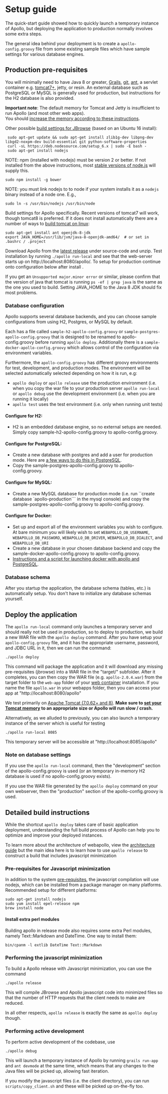 # Setup guide


The quick-start guide showed how to quickly launch a temporary instance of Apollo, but deploying the application to
production normally involves some extra steps.


The general idea behind your deployment is to create a `apollo-config.groovy` file from some existing sample files which
have sample settings for various database engines.


## Production pre-requisites

You will minimally need to have Java 8 or greater, [Grails](https://grails.org/), [git](https://git-scm.com/),
[ant](http://ant.apache.org/), a servlet container e.g. [tomcat7+](http://tomcat.apache.org/), jetty, or resin. An
external database such as PostgreSQL or MySQL is generally used for production, but instructions for the H2 database is
also provided.

**Important note**:  The default memory for Tomcat and Jetty is insufficient to run Apollo (and most other web apps).   
You should [increase the memory according to these instructions](Troubleshooting.md#tomcat-memory).

Other possible [build settings for JBrowse](http://gmod.org/wiki/JBrowse_Configuration_Guide) (based on an Ubuntu 16 install):

     sudo apt-get update && sudo apt-get install zlib1g-dev libpng-dev libgd2-noxpm-dev build-essential git python-software-properties 
     curl -sL https://deb.nodesource.com/setup_6.x | sudo -E bash -
     sudo apt-get install nodejs 
     
NOTE: npm (installed with nodejs) must be version 2 or better.  If not installed from the above instructions, most [stable versions of node.js](https://nodejs.org/en/download/package-manager/) will supply this.  

    sudo npm install -g bower 
    
NOTE: you must link nodejs to to node if your system installs it as a ```nodejs``` binary instead of a node one.  E.g., 

    sudo ln -s /usr/bin/nodejs /usr/bin/node
     
Build settings for Apollo specifically.  Recent versions of tomcat7 will work, though tomcat8 is preferred.  If it does not install automatically there are a number of ways to [build tomcat on linux](https://www.digitalocean.com/community/tutorials/how-to-install-java-with-apt-get-on-ubuntu-16-04):
     
    sudo apt-get install ant openjdk-8-jdk 
    export JAVA_HOME=/usr/lib/jvm/java-8-openjdk-amd64/  # or set in .bashrc / .project

Download Apollo from the [latest release](https://github.com/GMOD/Apollo/releases/latest/) under source-code and unzip.  Test installation by running ```./apollo run-local``` and see that the web-server starts up on http://localhost:8080/apollo/.  To setup for production continue onto configuration below after install . 

If you get an ```Unsupported major.minor error``` or similar, please confirm that the version of java that tomcat is running ```ps -ef | grep java``` is the same as the one you used to build.  Setting JAVA_HOME to the Java 8 JDK should fix most problems.

### Database configuration

Apollo supports several database backends, and you can choose sample configurations from using H2, Postgres, or
MySQL by default.

Each has a file called `sample-h2-apollo-config.groovy` or `sample-postgres-apollo-config.groovy` that is designed to be
renamed to apollo-config.groovy before running `apollo deploy`. Additionally there is a
`sample-docker-apollo-config.groovy` which allows control of the configuration via environment variables.

Furthermore, the `apollo-config.groovy` has different groovy environments for test, development, and production modes.
The environment will be selected automatically selected depending on how it is run, e.g:

* `apollo deploy` or `apollo release` use the production environment (i.e. when you copy the war file to your production
server `apollo run-local` or `apollo debug` use the development environment (i.e. when you are running it locally)
* `apollo test` uses the test environment (i.e. only when running unit tests)



#### Configure for H2:
- H2 is an embedded database engine, so no external setups are needed. Simply copy sample-h2-apollo-config.groovy to
  apollo-config.groovy.

#### Configure for PostgreSQL:
- Create a new database with postgres and add a user for production mode.  Here are [a few ways to do this in PostgreSQL](PostgreSQLSetup.md).
- Copy the sample-postgres-apollo-config.groovy to apollo-config.groovy. 



#### Configure for MySQL:
- Create a new MySQL database for production mode (i.e. run ``create database `apollo-production``` in the mysql
  console) and copy the sample-postgres-apollo-config.groovy to apollo-config.groovy.


#### Configure for Docker:
- Set up and export all of the environment variables you wish to configure. At bare minimum you will likely wish to set
  `WEBAPOLLO_DB_USERNAME`, `WEBAPOLLO_DB_PASSWORD`, `WEBAPOLLO_DB_DRIVER`, `WEBAPOLLO_DB_DIALECT`, and
`WEBAPOLLO_DB_URI`
- Create a new database in your chosen database backend and copy the sample-docker-apollo-config.groovy to
  apollo-config.groovy.
- [Instructions and a script for launching docker with apollo and PostgreSQL](https://github.com/GMOD/docker-apollo).

### Database schema

After you startup the application, the database schema (tables, etc.) is automatically setup. You don't have to
initialize any database schemas yourself.

## Deploy the application

The `apollo run-local` command only launches a temporary server and should really not be used in production, so to
deploy to production, we build a new WAR file with the `apollo deploy` command. After you have setup your
`apollo-config.groovy` file, and it has the appropriate username, password, and JDBC URL in it, then we can run the
command:

``` 
./apollo deploy
```


This command will package the application and it will download any missing pre-requisites (jbrowse) into a WAR file in
the "target/" subfolder. After it completes, you can then copy the WAR file (e.g. ```apollo-2.0.4.war```) from the target folder
to the ```web-app``` folder of your [web container](https://en.wikipedia.org/wiki/Web_container#open_source_Web_containers) installation.
If you name the file ```apollo.war``` in your webapps folder, then you can access your app at "http://localhost:8080/apollo"

We test primarily on [Apache Tomcat (7.0.62+ and 8)](http://tomcat.apache.org/).  **Make sure to [set your Tomcat memory](https://github.com/GMOD/Apollo/blob/master/docs/Troubleshooting.md#tomcat-memory) to an appropriate size or Apollo will run slow / crash.**



Alternatively, as we alluded to previously, you can also launch a temporary instance of the server which is useful for
testing

``` 
./apollo run-local 8085
```

This temporary server will be accessible at "http://localhost:8085/apollo"


### Note on database settings

If you use the `apollo run-local` command, then the "development" section of the apollo-config.groovy is used (or an
temporary in-memory H2 database is used if no apollo-config.groovy exists).

If you use the WAR file generated by the `apollo deploy` command on your own webserver, then the "production" section of
the apollo-config.groovy is used.

## Detailed build instructions


While the shortcut `apollo deploy` takes care of basic application deployment, understanding the full build process of
Apollo can help you to optimize and improve your deployed instances.

To learn more about the architecture of webapollo, view the [architecture guide](Architecture.md) but the main idea here
is to learn how to use `apollo release` to construct a build that includes javascript minimization


### Pre-requisites for Javascript minimization

In addition to the system [pre-requisites](Prerequisites.md), the javascript compilation will use nodejs, which can be
installed from a package manager on many platforms. Recommended setup for different platforms:


``` 
sudo apt-get install nodejs
sudo yum install epel-release npm
brew install node
```

#### Install extra perl modules

Building apollo in release mode also requires some extra Perl modules, namely Text::Markdown and DateTime. One way to
install them:

``` 
bin/cpanm -l extlib DateTime Text::Markdown
```

### Performing the javascript minimization

To build a Apollo release with Javascript minimization, you can use the command

``` 
./apollo release
```

This will compile JBrowse and Apollo javascript code into minimized files so that the number of HTTP requests that the
client needs to make are reduced.

In all other respects, `apollo release` is exactly the same as `apollo deploy` though.


### Performing active development

To perform active development of the codebase, use

``` 
./apollo debug
```

This will launch a temporary instance of Apollo by running `grails run-app` and `ant devmode` at the same time,
which means that any changes to the Java files will be picked up, allowing fast iteration.

If you modify the javascript files (i.e. the client directory), you can run `scripts/copy_client.sh` and these will be
picked up on-the-fly too.


